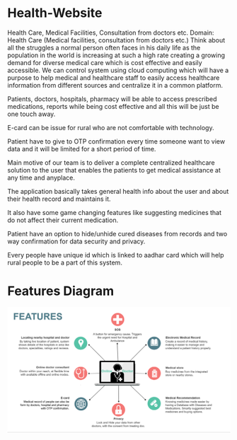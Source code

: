 # Health-Website
Health Care, Medical Facilities, Consultation from doctors etc.
Domain: Health Care (Medical facilities, consultation from doctors etc.)
Think about all the struggles a normal person often faces in his daily 
life as the population in the world is increasing at such a high rate creating a growing demand
for diverse medical care which is cost effective and easily accessible.
We can control system using cloud computing which will have a purpose to help medical
and healthcare staff to easily access healthcare information from different sources
and centralize it in a common platform.

Patients, doctors, hospitals, pharmacy will be able to access prescribed medications,
reports while being cost effective and all this will be just be one touch away.

E-card can be issue for rural who are not comfortable with technology.

Patient have to give to OTP confirmation every time someone want to view data 
and it will be limited for a short period of time.

Main motive of our team is to deliver a complete centralized healthcare solution to the user
that enables the patients to get medical assistance at any time and anyplace. 

The application basically takes general health info about the user and about
their health record and maintains it.
 
It also have some game changing features like suggesting medicines that do not affect 
their current medication. 

Patient have an option to hide/unhide cured diseases from records and two way confirmation
for data security and privacy.

Every people have unique id which is linked to aadhar card which will help rural people to be 
a part of this system.

<html>
<head>
</head>
<body>
<h1>Features Diagram</h1>
 <img src="features.PNG">
</body>
